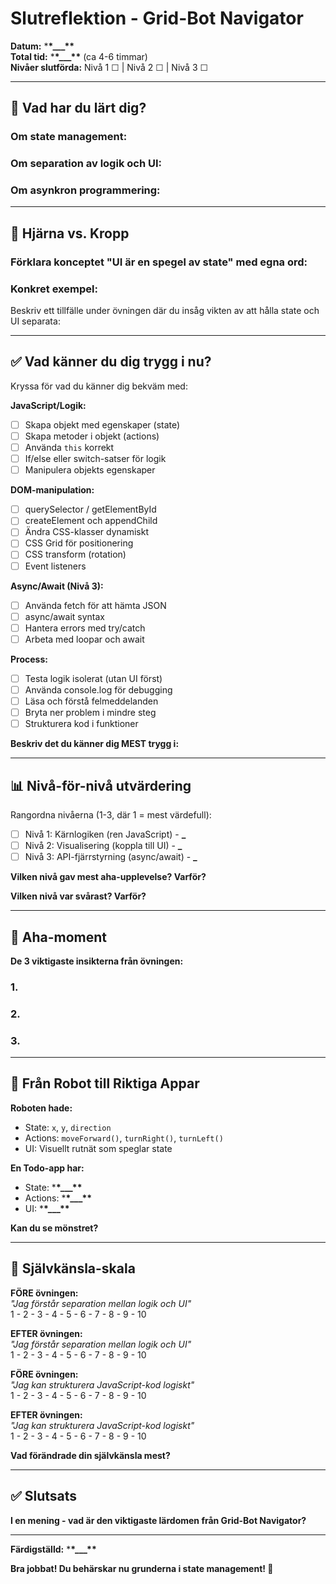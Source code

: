 # Slutreflektion - Grid-Bot Navigator

**Datum:** \***\*\_\_\_\*\***  
**Total tid:** \***\*\_\_\_\*\*** (ca 4-6 timmar)  
**Nivåer slutförda:** Nivå 1 ☐ | Nivå 2 ☐ | Nivå 3 ☐

---

## 🎯 Vad har du lärt dig?

### **Om state management:**

### **Om separation av logik och UI:**

### **Om asynkron programmering:**

---

## 🧠 Hjärna vs. Kropp

### **Förklara konceptet "UI är en spegel av state" med egna ord:**

### **Konkret exempel:**

Beskriv ett tillfälle under övningen där du insåg vikten av att hålla state och UI separata:

---

## ✅ Vad känner du dig trygg i nu?

Kryssa för vad du känner dig bekväm med:

**JavaScript/Logik:**

- [ ] Skapa objekt med egenskaper (state)
- [ ] Skapa metoder i objekt (actions)
- [ ] Använda `this` korrekt
- [ ] If/else eller switch-satser för logik
- [ ] Manipulera objekts egenskaper

**DOM-manipulation:**

- [ ] querySelector / getElementById
- [ ] createElement och appendChild
- [ ] Ändra CSS-klasser dynamiskt
- [ ] CSS Grid för positionering
- [ ] CSS transform (rotation)
- [ ] Event listeners

**Async/Await (Nivå 3):**

- [ ] Använda fetch för att hämta JSON
- [ ] async/await syntax
- [ ] Hantera errors med try/catch
- [ ] Arbeta med loopar och await

**Process:**

- [ ] Testa logik isolerat (utan UI först)
- [ ] Använda console.log för debugging
- [ ] Läsa och förstå felmeddelanden
- [ ] Bryta ner problem i mindre steg
- [ ] Strukturera kod i funktioner

**Beskriv det du känner dig MEST trygg i:**

---

## 📊 Nivå-för-nivå utvärdering

Rangordna nivåerna (1-3, där 1 = mest värdefull):

- [ ] Nivå 1: Kärnlogiken (ren JavaScript) - **\_**
- [ ] Nivå 2: Visualisering (koppla till UI) - **\_**
- [ ] Nivå 3: API-fjärrstyrning (async/await) - **\_**

**Vilken nivå gav mest aha-upplevelse? Varför?**

**Vilken nivå var svårast? Varför?**

---

## 🎯 Aha-moment

**De 3 viktigaste insikterna från övningen:**

### **1.**

### **2.**

### **3.**

---

## 📝 Från Robot till Riktiga Appar

**Roboten hade:**

- State: `x`, `y`, `direction`
- Actions: `moveForward()`, `turnRight()`, `turnLeft()`
- UI: Visuellt rutnät som speglar state

**En Todo-app har:**

- State: \***\*\_\_\_\*\***
- Actions: \***\*\_\_\_\*\***
- UI: \***\*\_\_\_\*\***

**Kan du se mönstret?**

---

## 💪 Självkänsla-skala

**FÖRE övningen:**  
_"Jag förstår separation mellan logik och UI"_  
1 - 2 - 3 - 4 - 5 - 6 - 7 - 8 - 9 - 10

**EFTER övningen:**  
_"Jag förstår separation mellan logik och UI"_  
1 - 2 - 3 - 4 - 5 - 6 - 7 - 8 - 9 - 10

**FÖRE övningen:**  
_"Jag kan strukturera JavaScript-kod logiskt"_  
1 - 2 - 3 - 4 - 5 - 6 - 7 - 8 - 9 - 10

**EFTER övningen:**  
_"Jag kan strukturera JavaScript-kod logiskt"_  
1 - 2 - 3 - 4 - 5 - 6 - 7 - 8 - 9 - 10

**Vad förändrade din självkänsla mest?**

---

## ✅ Slutsats

**I en mening - vad är den viktigaste lärdomen från Grid-Bot Navigator?**

---

**Färdigställd:** \***\*\_\_\_\*\***

**Bra jobbat! Du behärskar nu grunderna i state management! 🎉**
